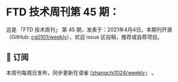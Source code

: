# FTD 技术周刊第 45 期：
这是 「FTD 技术周刊」 第 45 期，发表于：2021年4月4日。本期刊开源（GitHub: [cg0101/weekly](https://github.com/cg0101/weekly)），欢迎 issue 区投稿，推荐或自荐项目。


## 📅 订阅
本周刊每周日发布，同步更新在语雀 [[zhangchi1024/weekly](https://www.yuque.com/zhangchi1024/weekly)」 。